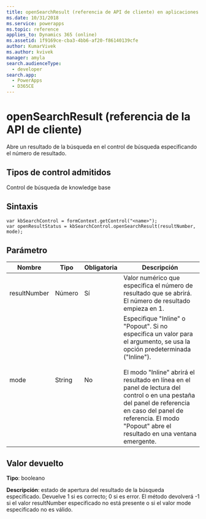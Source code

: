 ```yaml
---
title: openSearchResult (referencia de API de cliente) en aplicaciones basadas en modelos | MicrosoftDocs
ms.date: 10/31/2018
ms.service: powerapps
ms.topic: reference
applies_to: Dynamics 365 (online)
ms.assetid: 1f9169ce-cba3-4bb6-af20-f86140139cfe
author: KumarVivek
ms.author: kvivek
manager: amyla
search.audienceType:
  - developer
search.app:
  - PowerApps
  - D365CE
---
```

# <a name="opensearchresult-client-api-reference"></a>openSearchResult (referencia de la API de cliente)



Abre un resultado de la búsqueda en el control de búsqueda especificando el número de resultado. 

## <a name="control-types-supported"></a>Tipos de control admitidos

Control de búsqueda de knowledge base

## <a name="syntax"></a>Sintaxis

```
var kbSearchControl = formContext.getControl("<name>");
var openResultStatus = kbSearchControl.openSearchResult(resultNumber, mode);
```

## <a name="parameter"></a>Parámetro

|Nombre|Tipo|Obligatoria|Descripción|
|--|--|--|--|
|resultNumber|Número|Sí|Valor numérico que especifica el número de resultado que se abrirá. El número de resultado empieza en 1.|
|mode|String|No|Especifique "Inline" o "Popout". Si no especifica un valor para el argumento, se usa la opción predeterminada ("Inline").<br/><br/>El modo "Inline" abrirá el resultado en línea en el panel de lectura del control o en una pestaña del panel de referencia en caso del panel de referencia. El modo "Popout" abre el resultado en una ventana emergente.|

## <a name="return-value"></a>Valor devuelto

**Tipo**: booleano

**Descripción**: estado de apertura del resultado de la búsqueda especificado. Devuelve 1 si es correcto; 0 si es error. El método devolverá -1 si el valor resultNumber especificado no está presente o si el valor mode especificado no es válido.